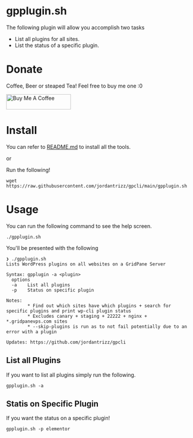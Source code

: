 # gpplugin.sh
The following plugin will allow you accomplish two tasks
* List all plugins for all sites.
* List the status of a specific plugin.

# Donate
Coffee, Beer or steaped Tea! Feel free to buy me one :0

<a href="https://wpinfo.net/sponsor/" target="_blank"><img src="https://cdn.buymeacoffee.com/buttons/default-orange.png" alt="Buy Me A Coffee" height="41" width="174"></a>

# Install
You can refer to [README.md](README.md) to install all the tools.

or

Run the following!

```
wget https://raw.githubusercontent.com/jordantrizz/gpcli/main/gpplugin.sh
```

# Usage
You can run the following command to see the help screen.
```
./gpplugin.sh
```

You'll be presented with the following

```
❯ ./gpplugin.sh
Lists WordPress plugins on all websites on a GridPane Server

Syntax: gpplugin -a <plugin>
  options
  -a    List all plugins
  -p    Status on specific plugin

Notes:
        * Find out which sites have which plugins + search for specific plugins and print wp-cli plugin status
        * Excludes canary + staging + 22222 + nginx + *.gridpanevps.com sites
        * --skip-plugins is run as to not fail potentially due to an error with a plugin

Updates: https://github.com/jordantrizz/gpcli
```

## List all Plugins
If you want to list all plugins simply run the following.

```
gpplugin.sh -a
```
## Statis on Specific Plugin
If you want the status on a specific plugin!
```
gpplugin.sh -p elementor
```